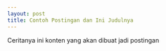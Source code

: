 ```yaml
---
layout: post
title: Contoh Postingan dan Ini Judulnya
---
```


Ceritanya ini konten yang akan dibuat jadi postingan
